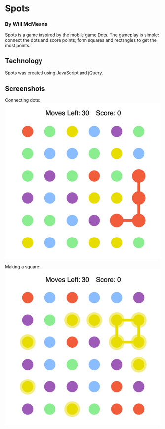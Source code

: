 # Spots

### By Will McMeans

Spots is a game inspired by the mobile game Dots. The gameplay is simple: connect the dots and score points; form squares and rectangles to get the most points.

## Technology

Spots was created using JavaScript and jQuery.

## Screenshots

Connecting dots:
![connecting dots](./screenshots/connecting-dots.jpg)

Making a square:
![making square](./screenshots/making-square.jpg)
